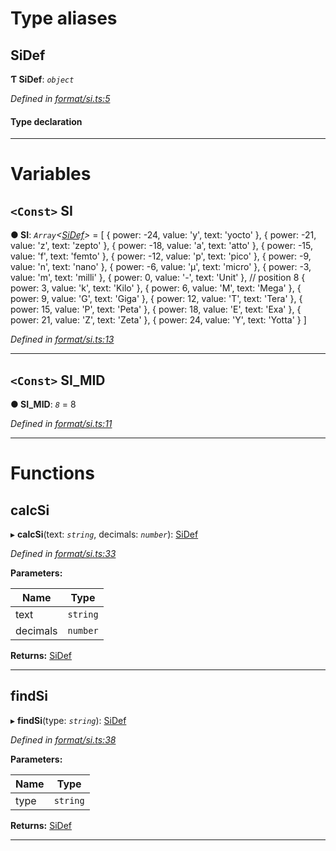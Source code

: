 

# Type aliases

<a id="sidef"></a>

##  SiDef

**Ƭ SiDef**: *`object`*

*Defined in [format/si.ts:5](https://github.com/polkadot-js/common/blob/1e561a4/packages/util/src/format/si.ts#L5)*

#### Type declaration

___

# Variables

<a id="si"></a>

## `<Const>` SI

**● SI**: *`Array`<[SiDef](_format_si_.md#sidef)>* =  [
  { power: -24, value: 'y', text: 'yocto' },
  { power: -21, value: 'z', text: 'zepto' },
  { power: -18, value: 'a', text: 'atto' },
  { power: -15, value: 'f', text: 'femto' },
  { power: -12, value: 'p', text: 'pico' },
  { power: -9, value: 'n', text: 'nano' },
  { power: -6, value: 'µ', text: 'micro' },
  { power: -3, value: 'm', text: 'milli' },
  { power: 0, value: '-', text: 'Unit' }, // position 8
  { power: 3, value: 'k', text: 'Kilo' },
  { power: 6, value: 'M', text: 'Mega' },
  { power: 9, value: 'G', text: 'Giga' },
  { power: 12, value: 'T', text: 'Tera' },
  { power: 15, value: 'P', text: 'Peta' },
  { power: 18, value: 'E', text: 'Exa' },
  { power: 21, value: 'Z', text: 'Zeta' },
  { power: 24, value: 'Y', text: 'Yotta' }
]

*Defined in [format/si.ts:13](https://github.com/polkadot-js/common/blob/1e561a4/packages/util/src/format/si.ts#L13)*

___
<a id="si_mid"></a>

## `<Const>` SI_MID

**● SI_MID**: *`8`* = 8

*Defined in [format/si.ts:11](https://github.com/polkadot-js/common/blob/1e561a4/packages/util/src/format/si.ts#L11)*

___

# Functions

<a id="calcsi"></a>

##  calcSi

▸ **calcSi**(text: *`string`*, decimals: *`number`*): [SiDef](_format_si_.md#sidef)

*Defined in [format/si.ts:33](https://github.com/polkadot-js/common/blob/1e561a4/packages/util/src/format/si.ts#L33)*

**Parameters:**

| Name | Type |
| ------ | ------ |
| text | `string` |
| decimals | `number` |

**Returns:** [SiDef](_format_si_.md#sidef)

___
<a id="findsi"></a>

##  findSi

▸ **findSi**(type: *`string`*): [SiDef](_format_si_.md#sidef)

*Defined in [format/si.ts:38](https://github.com/polkadot-js/common/blob/1e561a4/packages/util/src/format/si.ts#L38)*

**Parameters:**

| Name | Type |
| ------ | ------ |
| type | `string` |

**Returns:** [SiDef](_format_si_.md#sidef)

___

